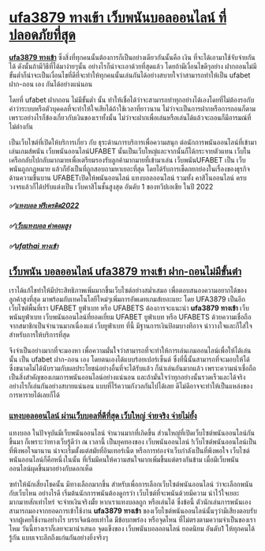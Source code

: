 # [ufa3879 ทางเข้า เว็บพนันบอลออนไลน์ ที่ปลอดภัยที่สุด](https://www.ufa88s.co/)

[**ufa3879 ทางเข้า**](https://www.ufa88s.co/ufa3879-%e0%b8%97%e0%b8%b2%e0%b8%87%e0%b9%80%e0%b8%82%e0%b9%89%e0%b8%b2/) ซึ่งสิ่งที่ทุกคนนั้นต้องการก็เป็นอย่างเดียวกันนั้นคือ เงิน ที่จะได้เอามาใช้จับจ่ายกันได้ ดังนั้นถ้ามีวิธีที่ได้มาง่ายๆนั้น อย่างไรก็น่าจะเอาด้วยที่สุดแล้ว โดยถ้ามีเงื่อนไขดีๆอย่าง ฝากถอนไม่มีขั้นต่ำก็น่าจะเป็นเงื่อนไขที่ดีที่จะทำให้ทุกคนนั้นเล่นกันได้อย่างสบายใจว่าสามารถทำให้เป็น ufabet ฝาก-ถอน เอง กันได้อย่างแน่นอน

โดยที่ ufabet ฝากถอน ไม่มีขั้นต่ำ นั้น ทำให้เชื่อได้ว่าจะสามารถทำทุกอย่างได้เองโดยที่ไม่ต้องรอกับคำว่าระบบหรือตัวบุคคลที่จะทำให้ใจเสียได้ถ้าใช้เวลาที่ยาวนาน ไม่ว่าจะเป็นการฝากหรือการถอนก็ตาม เพราะอย่างไรก็ข้องเกี่ยวกับเงินของเราทั้งนั้น ไม่ว่าจะฝากเพื่อเล่นหรือเล่นได้แล้วจะถอนก็มีอารมณ์ที่ไม่ต่างกัน

เป็นเว็บไซต์ที่เปิดให้บริการเกี่ยว กับ ธุระด้านการบริการเพื่อความสนุก ต่อนักการพนันออนไลน์ที่เข้ามาเล่นเกมส์พนัน เว็บพนันออนไลน์UFABET นั้นเป็นเว็บใหญ่และจากนั้นก็ได้กระจายตัวแทน เว็บในเครือกลับไปกลับมากมายเพื่อเตรียมรองรับลูกค้ามากมายที่เข้ามาเล่น เว็บพนันUFABET เป็น เว็บพนันถูกกฏหมาย แล้วก็ยังเป็นที่ถูกสอบถามหาเยอะที่สุด โดยได้รับการเช็ดกยกย่องในเรื่องของธุรกิจด้านความชื่นบาน UFABETเปิดให้พนันออนไลน์ แทงบอลออนไลน์ รวมทั้ง คาสิโนออนไลน์ ครบวงจรแล้วก็ได้ปรับแต่งเป็น เว็บคาสิโนชั้นสูงสุด อันดับ 1 ของทวีปเอเชีย ในปี 2022

##### ✅[แทงบอล ฟรีเครดิต2022](https://www.ufa88s.co/แทงบอล-ฟรีเครดิต2022)

##### ✅[เว็บแทงบอล ค่าคอมสูง](https://www.ufa88s.co/เว็บแทงบอล-ค่าคอมสูง)

##### ✅[ufathai ทางเข้า](https://www.ufa88s.co/ufathai-ทางเข้า/)

## [เว็บพนัน บอลออนไลน์ ufa3879 ทางเข้า ฝาก-ถอนไม่มีขั้นตำ](https://www.ufa88s.info/)

เราได้แก้ไขทำให้มีประสิทธิภาพเพิ่มมากขึ้นเว็บไซต์อย่างสม่ำเสมอ เพื่อตอบสนองความอยากได้ของลูกค้าสูงที่สุด มาพร้อมกับเทคโนโลยีใหม่ๆเพิ่มการอัพเดทเกมส์เยอะแยะ โดย UFA3879 เป็นอีกเว็บไซต์พื้นที่เรา UFABET ยูฟ่าเบท หรือ UFABETS ต้องการจะแนะนำ **ufa3879 ทางเข้า** เว็บพนันยูฟ่าเบท เว็บพนันออนไลน์ที่ยอดเยี่ยม UFABET ยูฟ่าเบท หรือ UFABETS ด้วยความเชื่อถือจากสมาชิกเป็นจำนวนมากเนื่องแต่ เว็บยูฟ่าเบท ที่นี้ มีฐานการเงินป้อมบางทีอาจ น่าวางใจและก็ใส่ใจสำหรับการให้บริการที่สุด

จึงจำเป็นอย่างมากที่จะมองหา เพื่อความมั่นใจว่าสามารถที่จะทำให้การเล่นเกมออนไลน์เพื่อให้ได้เล่นนั้น เป็น ufabet ฝาก-ถอน เอง โดยตนเองได้แบบร้อยเปอร์เซ็นต์ ซึ่งที่นี้นั้นสามารถที่จะมอบให้ได้ ซึ่งขนาดไม่ได้นับรวมกับผลประโยชน์อย่างอื่นที่จะได้รับแล้ว ก็น่าเล่นกันมากแล้ว เพราะความน่าเชื่อถือเป็นสิ่งสำคัญของเกมการพนันออนไลน์อย่างแน่นอน และถ้ามั่นใจว่าทุกอย่างนั้นรวดเร็วและได้จริง อย่างไรก็เล่นกันอย่างสบายแน่นอน แบบที่ไร้ความกังวลกันไปได้เลย ดีไม่ดีอาจจะทำให้เป็นแหล่งของการหารายได้เลยก็ได้

### [แทงบอลออนไลน์ ผ่านเว็บบอลที่ดีที่สุด เว็บใหญ่ จ่ายจริง จ่ายไม่ยั้ง](https://line.me/R/ti/p/@ufa88v3)

แทงบอล ในปัจจุบันมีเว็บพนันออนไลน์ จำนวนมากที่เกิดขึ้น ส่วนใหญ่ที่เปิดเว็บไซต์พนันออนไลน์กันขึ้นมา ก็เพราะว่าทางเว็บรู้ดีว่า ณ เวลานี้ เป็นยุคทองของ เว็บพนันออนไลน์ !เว็บไซต์พนันออนไลน์เป็นที่พึงพอใจมานาน น่าจะเริ่มตั้งแต่สมัยที่อินเทอร์เน็ต หรือการท่องจำเว็บกำลังเป็นที่พึงพอใจ เว็บไซต์พนันออนไลน์ก็คือหนึ่งในนั้น ที่เริ่มมีคนให้ความสนใจมากเพิ่มขึ้นแต่ตรงกันข้าม เมื่อมีเว็บพนันออนไลน์ผุดขึ้นมาอย่างกับดอกเห็ด

ฃทำให้นักเสี่ยงโชคนั้น มีทางเลือกมากขึ้น สำหรับเพื่อการเลือกเว็บไซต์พนันออนไลน์ ว่าจะเลือกพนันกับเว็บไหน อย่างไรดี เริ่มต้นนักการพนันต้องดูกรว่า เว็บไซต์ที่จะพนันด้วยมีความ น่าไว้ใจเยอะมากมายสักเท่าไหร่ จะจ่ายเงินจริงมั้ย หากเราแทงบอลถูก หรือเล่นได้ ซึ่งข้อนี้ ตัวนักเล่นการพนันเอง สามารถมองจากยอดการเข้าใช้งาน **ufa3879 ทางเข้า** ของเว็บไซต์พนันออนไลน์นั้นๆว่ามีเสียงตอบรับจากผู้เคยใช้งานอย่างไร บรรเจิดน้อยเท่าใด มีข้อบกพร่อง หรือจุดไหน ที่ไม่ตรงตามความจำเป็นของเราไหม วันนี้ทางเราก็เลยจะมานำเสนอ จุดแข็งของ เว็บพนันบอลออนไลน์ ยอดนิยม อันดับ1 ให้ทุกคนได้รู้กัน แบบเจาะลึกถึงแก่นกันอย่างยิ่งจริงๆ
